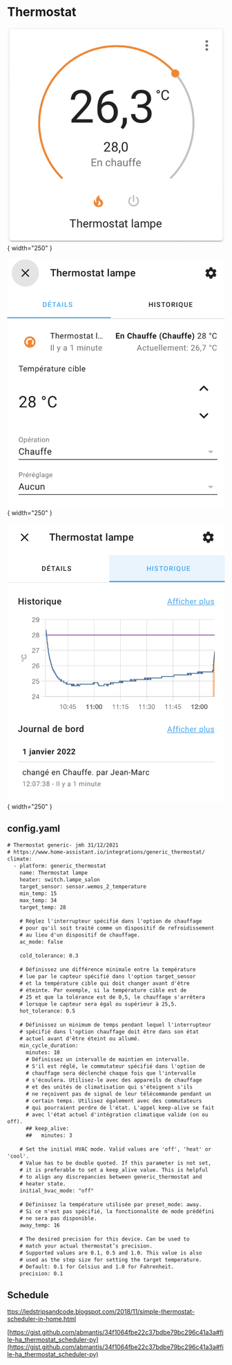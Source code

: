# Thermostat

![thermostat](Images/Thermostat/thermostat-1.png){ width="250" }

![thermostat](Images/Thermostat/thermostat-2.png){ width="250" }

![thermostat](Images/Thermostat/thermostat-3.png){ width="250" }

## config.yaml

```
# Thermostat generic- jmh 31/12/2021
# https://www.home-assistant.io/integrations/generic_thermostat/
climate:
  - platform: generic_thermostat
    name: Thermostat lampe
    heater: switch.lampe_salon
    target_sensor: sensor.wemos_2_temperature
    min_temp: 15
    max_temp: 34
    target_temp: 28

    # Réglez l'interrupteur spécifié dans l'option de chauffage 
    # pour qu'il soit traité comme un dispositif de refroidissement
    # au lieu d'un dispositif de chauffage.
    ac_mode: false

    cold_tolerance: 0.3

    # Définissez une différence minimale entre la température 
    # lue par le capteur spécifié dans l'option target_sensor 
    # et la température cible qui doit changer avant d'être 
    # éteinte. Par exemple, si la température cible est de 
    # 25 et que la tolérance est de 0,5, le chauffage s'arrêtera
    # lorsque le capteur sera égal ou supérieur à 25,5.
    hot_tolerance: 0.5
    
    # Définissez un minimum de temps pendant lequel l'interrupteur 
    # spécifié dans l'option chauffage doit être dans son état 
    # actuel avant d'être éteint ou allumé.
    min_cycle_duration:
      minutes: 10
      # Définissez un intervalle de maintien en intervalle. 
      # S'il est réglé, le commutateur spécifié dans l'option de 
      # chauffage sera déclenché chaque fois que l'intervalle 
      # s'écoulera. Utilisez-le avec des appareils de chauffage 
      # et des unités de climatisation qui s'éteignent s'ils 
      # ne reçoivent pas de signal de leur télécommande pendant un 
      # certain temps. Utilisez également avec des commutateurs 
      # qui pourraient perdre de l'état. L'appel keep-alive se fait 
      # avec l'état actuel d'intégration climatique valide (on ou off).
      ## keep_alive:
      ##   minutes: 3

    # Set the initial HVAC mode. Valid values are 'off', 'heat' or 'cool'. 
    # Value has to be double quoted. If this parameter is not set, 
    # it is preferable to set a keep_alive value. This is helpful 
    # to align any discrepancies between generic_thermostat and
    # heater state.
    initial_hvac_mode: "off"
  
    # Définissez la température utilisée par preset_mode: away. 
    # Si ce n'est pas spécifié, la fonctionnalité de mode prédéfini 
    # ne sera pas disponible.
    away_temp: 16

    # The desired precision for this device. Can be used to
    # match your actual thermostat’s precision.
    # Supported values are 0.1, 0.5 and 1.0. This value is also
    # used as the step size for setting the target temperature.
    # Default: 0.1 for Celsius and 1.0 for Fahrenheit.
    precision: 0.1
```

## Schedule

[ttps://ledstripsandcode.blogspot.com/2018/11/simple-thermostat-scheduler-in-home.html](https://ledstripsandcode.blogspot.com/2018/11/simple-thermostat-scheduler-in-home.html)

[https://gist.github.com/abmantis/34f1064fbe22c37bdbe79bc296c41a3a#file-ha_thermostat_scheduler-py](https://gist.github.com/abmantis/34f1064fbe22c37bdbe79bc296c41a3a#file-ha_thermostat_scheduler-py)